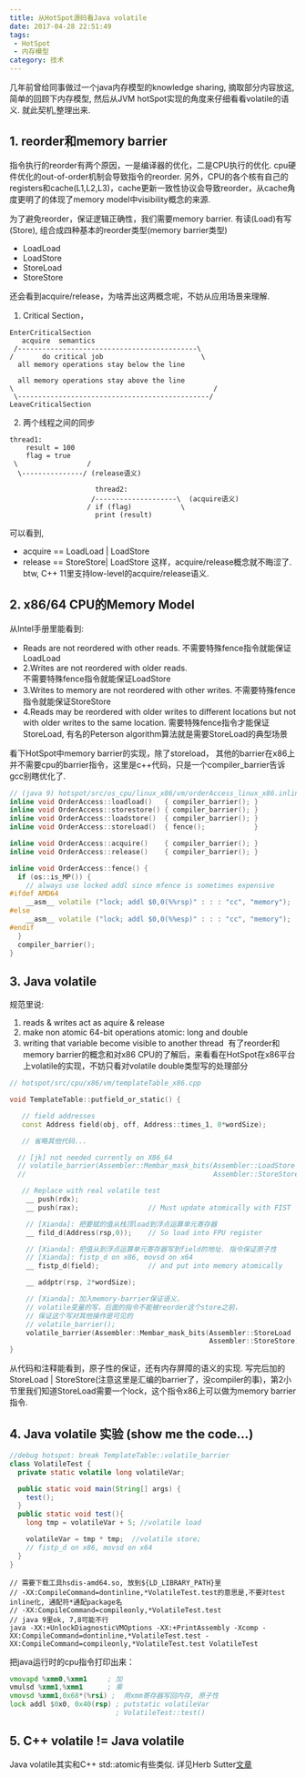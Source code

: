 ```yaml
---
title: 从HotSpot源码看Java volatile
date: 2017-04-28 22:51:49
tags:
 - HotSpot
 - 内存模型
category: 技术
---
```


几年前曾给同事做过一个java内存模型的knowledge sharing, 摘取部分内容放这, 简单的回顾下内存模型, 然后从JVM hotSpot实现的角度来仔细看看volatile的语义. 就此契机,整理出来.
<!-- more -->

## 1. reorder和memory barrier
指令执行的reorder有两个原因，一是编译器的优化，二是CPU执行的优化.
cpu硬件优化的out-of-order机制会导致指令的reorder. 另外，CPU的各个核有自己的registers和cache(L1,L2,L3)，cache更新一致性协议会导致reorder，从cache角度更明了的体现了memory model中visibility概念的来源.

为了避免reorder，保证逻辑正确性，我们需要memory barrier.
有读(Load)有写(Store), 组合成四种基本的reorder类型(memory barrier类型)
* LoadLoad
* LoadStore
* StoreLoad
* StoreStore

还会看到acquire/release，为啥弄出这两概念呢，不妨从应用场景来理解.
1. Critical Section，
```
EnterCriticalSection
   acquire  semantics
 /--------------------------------------------\
/       do critical job                        \
  all memory operations stay below the line

  all memory operations stay above the line
\                                                 /
 \-----------------------------------------------/
LeaveCriticalSection

```

2. 两个线程之间的同步
```
thread1:
    result = 100
    flag = true
 \                 /
  \---------------/ (release语义)

                     thread2:                   
                    /--------------------\  (acquire语义)
                   / if (flag)            \  
                     print (result)
```
可以看到,
* acquire == LoadLoad  | LoadStore
* release == StoreStore| LoadStore
这样，acquire/release概念就不晦涩了. btw, C++ 11里支持low-level的acquire/release语义.

## 2. x86/64 CPU的Memory Model
从Intel手册里能看到:
* Reads are not reordered with other reads.
不需要特殊fence指令就能保证LoadLoad
* 2.Writes are not reordered with older reads.  
不需要特殊fence指令就能保证LoadStore
* 3.Writes to memory are not reordered with other writes.
不需要特殊fence指令就能保证StoreStore
* 4.Reads may be reordered with older writes to different locations but not with older writes to the same location.
需要特殊fence指令才能保证StoreLoad, 有名的Peterson algorithm算法就是需要StoreLoad的典型场景

看下HotSpot中memory barrier的实现，除了storeload， 其他的barrier在x86上并不需要cpu的barrier指令，这里是c++代码，只是一个compiler_barrier告诉gcc别瞎优化了.
```C++
// (java 9) hotspot/src/os_cpu/linux_x86/vm/orderAccess_linux_x86.inline.hpp
inline void OrderAccess::loadload()   { compiler_barrier(); }
inline void OrderAccess::storestore() { compiler_barrier(); }
inline void OrderAccess::loadstore()  { compiler_barrier(); }
inline void OrderAccess::storeload()  { fence();            }

inline void OrderAccess::acquire()    { compiler_barrier(); }
inline void OrderAccess::release()    { compiler_barrier(); }

inline void OrderAccess::fence() {
  if (os::is_MP()) {
    // always use locked addl since mfence is sometimes expensive
#ifdef AMD64
    __asm__ volatile ("lock; addl $0,0(%%rsp)" : : : "cc", "memory");
#else
    __asm__ volatile ("lock; addl $0,0(%%esp)" : : : "cc", "memory");
#endif
  }
  compiler_barrier();
}
```

## 3. Java volatile
规范里说:
1. reads & writes act as aquire & release
2. make non atomic 64-bit operations atomic: long and double
3. writing that variable become visible to another thread 
有了reorder和memory barrier的概念和对x86 CPU的了解后，来看看在HotSpot在x86平台上volatile的实现，不妨只看对volatile double类型写的处理部分

```C++
// hotspot/src/cpu/x86/vm/templateTable_x86.cpp

void TemplateTable::putfield_or_static() {

   // field addresses
   const Address field(obj, off, Address::times_1, 0*wordSize);

   // 省略其他代码...

  // [jk] not needed currently on X86_64
  // volatile_barrier(Assembler::Membar_mask_bits(Assembler::LoadStore |
  //                                              Assembler::StoreStore));

   // Replace with real volatile test
    __ push(rdx);
    __ push(rax);                 // Must update atomically with FIST

    // [Xianda]: 把要赋的值从栈顶load到浮点运算单元寄存器
    __ fild_d(Address(rsp,0));    // So load into FPU register

    // [Xianda]: 把值从到浮点运算单元寄存器写到field的地址. 指令保证原子性
    // [Xianda]: fistp_d on x86, movsd on x64
    __ fistp_d(field);            // and put into memory atomically

    __ addptr(rsp, 2*wordSize);

    // [Xianda]: 加入memory-barrier保证语义，
    // volatile变量的写，后面的指令不能被reorder这个store之前，
    // 保证这个写对其他操作是可见的
    // volatile_barrier();
    volatile_barrier(Assembler::Membar_mask_bits(Assembler::StoreLoad |
                                                 Assembler::StoreStore));
}
```

从代码和注释能看到，原子性的保证，还有内存屏障的语义的实现.
写完后加的StoreLoad | StoreStore(注意这里是汇编的barrier了，没compiler的事)，第2小节里我们知道StoreLoad需要一个lock，这个指令x86上可以做为memory barrier指令.

## 4. Java volatile 实验 (show me the code...)
```java
//debug hotspot: break TemplateTable::volatile_barrier
class VolatileTest {
  private static volatile long volatileVar;

  public static void main(String[] args) {
    test();
  }
  public static void test(){
    long tmp = volatileVar + 5; //volatile load

    volatileVar = tmp * tmp;  //volatile store;
    // fistp_d on x86, movsd on x64
  }
}
```

```shell
// 需要下载工具hsdis-amd64.so, 放到${LD_LIBRARY_PATH}里
// -XX:CompileCommand=dontinline,*VolatileTest.test的意思是,不要对test inline化, 通配符*通配package名
// -XX:CompileCommand=compileonly,*VolatileTest.test
// java 9里ok, 7,8可能不行
java -XX:+UnlockDiagnosticVMOptions -XX:+PrintAssembly -Xcomp -XX:CompileCommand=dontinline,*VolatileTest.test -XX:CompileCommand=compileonly,*VolatileTest.test VolatileTest

```

把java运行时的cpu指令打印出来：
```asm
vmovapd %xmm0,%xmm1     ; 加
vmulsd %xmm1,%xmm1      ; 乘
vmovsd %xmm1,0x68*(%rsi) ;  用xmm寄存器写回内存, 原子性
lock addl $0x0, 0x40(rsp) ; putstatic volatileVar
                          ; VolatileTest::test()

```

## 5. C++ volatile != Java volatile
Java volatile其实和C++ std::atomic<T>有些类似. 详见Herb Sutter[文章](http://www.drdobbs.com/parallel/volatile-vs-volatile/212701484)
